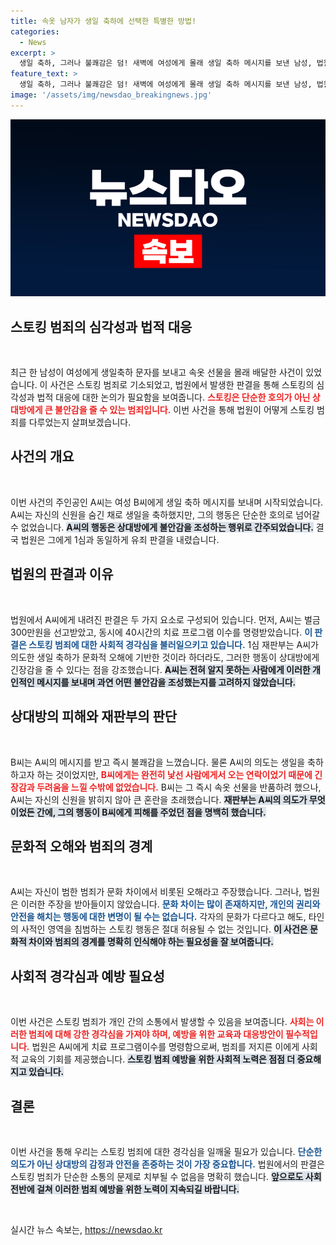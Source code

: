 ```yaml
---
title: 속옷 남자가 생일 축하에 선택한 특별한 방법!
categories:
  - News
excerpt: >
  생일 축하, 그러나 불쾌감은 덤! 새벽에 여성에게 몰래 생일 축하 메시지를 보낸 남성, 법원의 엄중한 스토킹 판결로 유죄 확정. 문화 차이인가, 범죄인가? 실체적 진실이 궁금하다!
feature_text: >
  생일 축하, 그러나 불쾌감은 덤! 새벽에 여성에게 몰래 생일 축하 메시지를 보낸 남성, 법원의 엄중한 스토킹 판결로 유죄 확정. 문화 차이인가, 범죄인가? 실체적 진실이 궁금하다!
image: '/assets/img/newsdao_breakingnews.jpg'
---
```


<p><img src="/assets/img/newsdao_breakingnews.jpg" alt="ontimetimes 속보" /></p>

<h2 data-ke-size="size26">스토킹 범죄의 심각성과 법적 대응</h2>

<p data-ke-size="size16">&nbsp;</p>

<p>최근 한 남성이 여성에게 생일축하 문자를 보내고 속옷 선물을 몰래 배달한 사건이 있었습니다. 이 사건은 스토킹 범죄로 기소되었고, 법원에서 발생한 판결을 통해 스토킹의 심각성과 법적 대응에 대한 논의가 필요함을 보여줍니다. <b><span style="color: #ee2323;">스토킹은 단순한 호의가 아닌 상대방에게 큰 불안감을 줄 수 있는 범죄입니다.</span></b> 이번 사건을 통해 법원이 어떻게 스토킹 범죄를 다루었는지 살펴보겠습니다.</p>

<h2 data-ke-size="size26">사건의 개요</h2>

<p data-ke-size="size16">&nbsp;</p>

<p>이번 사건의 주인공인 A씨는 여성 B씨에게 생일 축하 메시지를 보내며 시작되었습니다. A씨는 자신의 신원을 숨긴 채로 생일을 축하했지만, 그의 행동은 단순한 호의로 넘어갈 수 없었습니다. <b><span style="background-color: #21538527;">A씨의 행동은 상대방에게 불안감을 조성하는 행위로 간주되었습니다.</span></b> 결국 법원은 그에게 1심과 동일하게 유죄 판결을 내렸습니다. </p>

<h2 data-ke-size="size26">법원의 판결과 이유</h2>

<p data-ke-size="size16">&nbsp;</p>

<p>법원에서 A씨에게 내려진 판결은 두 가지 요소로 구성되어 있습니다. 먼저, A씨는 벌금 300만원을 선고받았고, 동시에 40시간의 치료 프로그램 이수를 명령받았습니다. <b><span style="color: #1a5490;">이 판결은 스토킹 범죄에 대한 사회적 경각심을 불러일으키고 있습니다.</span></b> 1심 재판부는 A씨가 의도한 생일 축하가 문화적 오해에 기반한 것이라 하더라도, 그러한 행동이 상대방에게 긴장감을 줄 수 있다는 점을 강조했습니다. <b><span style="background-color: #21538527;">A씨는 전혀 알지 못하는 사람에게 이러한 개인적인 메시지를 보내며 과연 어떤 불안감을 조성했는지를 고려하지 않았습니다.</span></b></p>

<h2 data-ke-size="size26">상대방의 피해와 재판부의 판단</h2>

<p data-ke-size="size16">&nbsp;</p>

<p>B씨는 A씨의 메시지를 받고 즉시 불쾌감을 느꼈습니다. 물론 A씨의 의도는 생일을 축하하고자 하는 것이었지만, <b><span style="color: #ee2323;">B씨에게는 완전히 낯선 사람에게서 오는 연락이었기 때문에 긴장감과 두려움을 느낄 수밖에 없었습니다.</span></b> B씨는 그 즉시 속옷 선물을 반품하려 했으나, A씨는 자신의 신원을 밝히지 않아 큰 혼란을 초래했습니다. <b><span style="background-color: #21538527;">재판부는 A씨의 의도가 무엇이었든 간에, 그의 행동이 B씨에게 피해를 주었던 점을 명백히 했습니다.</span></b></p>

<h2 data-ke-size="size26">문화적 오해와 범죄의 경계</h2>

<p data-ke-size="size16">&nbsp;</p>

<p>A씨는 자신이 범한 범죄가 문화 차이에서 비롯된 오해라고 주장했습니다. 그러나, 법원은 이러한 주장을 받아들이지 않았습니다. <b><span style="color: #1a5490;">문화 차이는 많이 존재하지만, 개인의 권리와 안전을 해치는 행동에 대한 변명이 될 수는 없습니다.</span></b> 각자의 문화가 다르다고 해도, 타인의 사적인 영역을 침범하는 스토킹 행동은 절대 허용될 수 없는 것입니다. <b><span style="background-color: #21538527;">이 사건은 문화적 차이와 범죄의 경계를 명확히 인식해야 하는 필요성을 잘 보여줍니다.</span></b></p>

<h2 data-ke-size="size26">사회적 경각심과 예방 필요성</h2>

<p data-ke-size="size16">&nbsp;</p>

<p>이번 사건은 스토킹 범죄가 개인 간의 소통에서 발생할 수 있음을 보여줍니다. <b><span style="color: #ee2323;">사회는 이러한 범죄에 대해 강한 경각심을 가져야 하며, 예방을 위한 교육과 대응방안이 필수적입니다.</span></b> 법원은 A씨에게 치료 프로그램이수를 명령함으로써, 범죄를 저지른 이에게 사회적 교육의 기회를 제공했습니다. <b><span style="background-color: #21538527;">스토킹 범죄 예방을 위한 사회적 노력은 점점 더 중요해지고 있습니다.</span></b></p>

<h2 data-ke-size="size26">결론</h2>

<p data-ke-size="size16">&nbsp;</p>

<p>이번 사건을 통해 우리는 스토킹 범죄에 대한 경각심을 일깨울 필요가 있습니다. <b><span style="color: #1a5490;">단순한 의도가 아닌 상대방의 감정과 안전을 존중하는 것이 가장 중요합니다.</span></b> 법원에서의 판결은 스토킹 범죄가 단순한 소통의 문제로 치부될 수 없음을 명확히 했습니다. <b><span style="background-color: #21538527;">앞으로도 사회 전반에 걸쳐 이러한 범죄 예방을 위한 노력이 지속되길 바랍니다.</span></b> </p>

<p data-ke-size="size16">&nbsp;</p>
실시간 뉴스 속보는, <a href="https://newsdao.kr" rel="dofollow">https://newsdao.kr</a>


